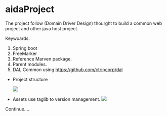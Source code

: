 # aidaProject
The project follow (Domain Driver Design) thourght to build a common web project and  other java host project.

Keywoards.
1.   Spring boot 
2.   FreeMarker
3.   Reference Marven package.
4.   Parent modules.
5.   DAL Common using  https://github.com/ctripcorp/dal


* Project structure

    <img src="https://raw.githubusercontent.com/DaqingFeng/Springboot-domain-driver-design/master/picture/project.png">
    
    
    
* Assets use taglib to version management.
    <img src="https://raw.githubusercontent.com/DaqingFeng/Springboot-domain-driver-design/master/picture/home.png">

 Continue....
